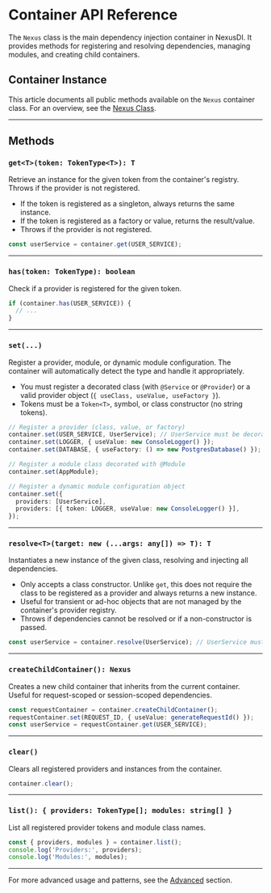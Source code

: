 # Container API Reference

The `Nexus` class is the main dependency injection container in NexusDI. It provides methods for registering and resolving dependencies, managing modules, and creating child containers.

## Container Instance

This article documents all public methods available on the `Nexus` container class. For an overview, see the [Nexus Class](nexus-class.md).

---

## Methods

### `get<T>(token: TokenType<T>): T`

Retrieve an instance for the given token from the container's registry. Throws if the provider is not registered.

- If the token is registered as a singleton, always returns the same instance.
- If the token is registered as a factory or value, returns the result/value.
- Throws if the provider is not registered.

```typescript
const userService = container.get(USER_SERVICE);
```

---

### `has(token: TokenType): boolean`

Check if a provider is registered for the given token.

```typescript
if (container.has(USER_SERVICE)) {
  // ...
}
```

---

### `set(...)`

Register a provider, module, or dynamic module configuration. The container will automatically detect the type and handle it appropriately.

- You must register a decorated class (with `@Service` or `@Provider`) or a valid provider object (`{ useClass, useValue, useFactory }`).
- Tokens must be a `Token<T>`, symbol, or class constructor (no string tokens).

```typescript
// Register a provider (class, value, or factory)
container.set(USER_SERVICE, UserService); // UserService must be decorated
container.set(LOGGER, { useValue: new ConsoleLogger() });
container.set(DATABASE, { useFactory: () => new PostgresDatabase() });

// Register a module class decorated with @Module
container.set(AppModule);

// Register a dynamic module configuration object
container.set({
  providers: [UserService],
  providers: [{ token: LOGGER, useValue: new ConsoleLogger() }],
});
```

---

### `resolve<T>(target: new (...args: any[]) => T): T`

Instantiates a new instance of the given class, resolving and injecting all dependencies.

- Only accepts a class constructor. Unlike `get`, this does not require the class to be registered as a provider and always returns a new instance.
- Useful for transient or ad-hoc objects that are not managed by the container's provider registry.
- Throws if dependencies cannot be resolved or if a non-constructor is passed.

```typescript
const userService = container.resolve(UserService); // UserService must be a class constructor
```

---

### `createChildContainer(): Nexus`

Creates a new child container that inherits from the current container. Useful for request-scoped or session-scoped dependencies.

```typescript
const requestContainer = container.createChildContainer();
requestContainer.set(REQUEST_ID, { useValue: generateRequestId() });
const userService = requestContainer.get(USER_SERVICE);
```

---

### `clear()`

Clears all registered providers and instances from the container.

```typescript
container.clear();
```

---

### `list(): { providers: TokenType[]; modules: string[] }`

List all registered provider tokens and module class names.

```typescript
const { providers, modules } = container.list();
console.log('Providers:', providers);
console.log('Modules:', modules);
```

---

For more advanced usage and patterns, see the [Advanced](../advanced/advanced.md) section.
